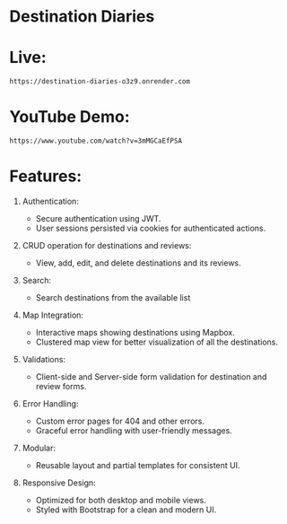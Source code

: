 # Destination Diaries

# Live:
    https://destination-diaries-o3z9.onrender.com

# YouTube Demo:
    https://www.youtube.com/watch?v=3mMGCaEfPSA

# Features:

1. Authentication:
    - Secure authentication using JWT.
    - User sessions persisted via cookies for authenticated actions.

2. CRUD operation for destinations and reviews:
    - View, add, edit, and delete destinations and its reviews.

3. Search:
    - Search destinations from the available list

4. Map Integration:
    - Interactive maps showing destinations using Mapbox.
    - Clustered map view for better visualization of all the destinations.

5. Validations:
    - Client-side and Server-side form validation for destination and review forms.

6. Error Handling:
    - Custom error pages for 404 and other errors.
    - Graceful error handling with user-friendly messages.

7. Modular: 
    - Reusable layout and partial templates for consistent UI.

8. Responsive Design:
    - Optimized for both desktop and mobile views.
    - Styled with Bootstrap for a clean and modern UI.